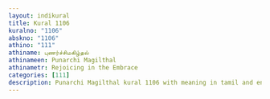 ```yaml
---
layout: indikural
title: Kural 1106
kuralno: "1106"
abskno: "1106"
athino: "111"
athiname: புணர்ச்சிமகிழ்தல்
athinameen: Punarchi Magilthal
athinametr: Rejoicing in the Embrace
categories: [111]
description: Punarchi Magilthal kural 1106 with meaning in tamil and english 
---
```


